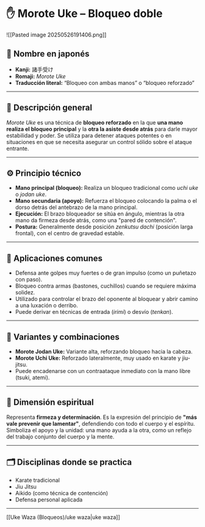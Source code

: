 # ✋ Morote Uke – Bloqueo doble

![[Pasted image 20250526191406.png]]

## 🧾 Nombre en japonés
- **Kanji:** 諸手受け  
- **Romaji:** *Morote Uke*  
- **Traducción literal:** “Bloqueo con ambas manos” o “bloqueo reforzado”

---

## 📖 Descripción general

*Morote Uke* es una técnica de **bloqueo reforzado** en la que **una mano realiza el bloqueo principal** y la **otra la asiste desde atrás** para darle mayor estabilidad y poder. Se utiliza para detener ataques potentes o en situaciones en que se necesita asegurar un control sólido sobre el ataque entrante.

---

## ⚙️ Principio técnico

- **Mano principal (bloqueo):** Realiza un bloqueo tradicional como *uchi uke* o *jodan uke*.
- **Mano secundaria (apoyo):** Refuerza el bloqueo colocando la palma o el dorso detrás del antebrazo de la mano principal.
- **Ejecución:** El brazo bloqueador se sitúa en ángulo, mientras la otra mano da firmeza desde atrás, como una "pared de contención".
- **Postura:** Generalmente desde posición *zenkutsu dachi* (posición larga frontal), con el centro de gravedad estable.

---

## 🎯 Aplicaciones comunes

- Defensa ante golpes muy fuertes o de gran impulso (como un puñetazo con paso).
- Bloqueo contra armas (bastones, cuchillos) cuando se requiere máxima solidez.
- Utilizado para controlar el brazo del oponente al bloquear y abrir camino a una luxación o derribo.
- Puede derivar en técnicas de entrada (*irimi*) o desvío (*tenkan*).

---

## 🔄 Variantes y combinaciones

- **Morote Jodan Uke:** Variante alta, reforzando bloqueo hacia la cabeza.
- **Morote Uchi Uke:** Reforzado lateralmente, muy usado en karate y jiu-jitsu.
- Puede encadenarse con un contraataque inmediato con la mano libre (tsuki, atemi).

---

## 🧘 Dimensión espiritual

Representa **firmeza y determinación**. Es la expresión del principio de **"más vale prevenir que lamentar"**, defendiendo con todo el cuerpo y el espíritu. Simboliza el apoyo y la unidad: una mano ayuda a la otra, como un reflejo del trabajo conjunto del cuerpo y la mente.

---

## 🗂 Disciplinas donde se practica

- Karate tradicional
- Jiu Jitsu
- Aikido (como técnica de contención)
- Defensa personal aplicada

---

[[Uke Waza (Bloqueos)/uke waza|uke waza]]